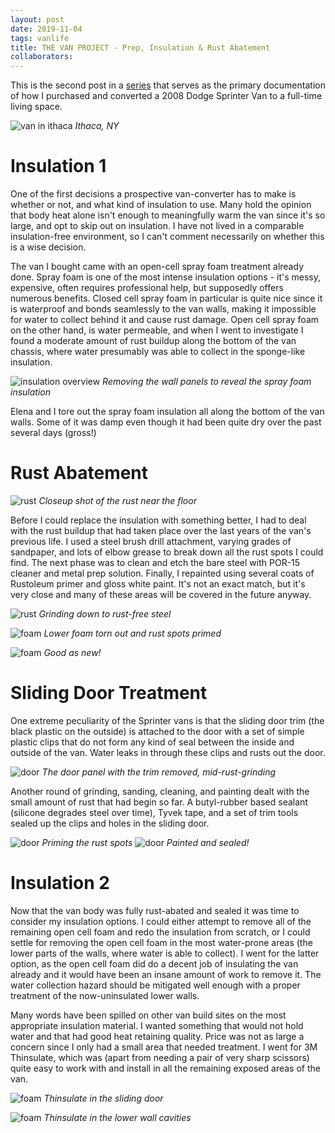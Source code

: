```yaml
---
layout: post
date: 2019-11-04
tags: vanlife
title: THE VAN PROJECT - Prep, Insulation & Rust Abatement
collaborators:
---
```


This is the second post in a [series](/tag/vanlife) that serves as the primary documentation of how I purchased and converted a 2008 Dodge Sprinter Van to a full-time living space.

![van in ithaca](/images/van/van-prep/van-ithaca.jpg)
*Ithaca, NY*

# Insulation 1

One of the first decisions a prospective van-converter has to make is whether or not, and what kind of insulation to use. Many hold the opinion that body heat alone isn't enough to meaningfully warm the van since it's so large, and opt to skip out on insulation. I have not lived in a comparable insulation-free environment, so I can't comment necessarily on whether this is a wise decision.

The van I bought came with an open-cell spray foam treatment already done. Spray foam is one of the most intense insulation options - it's messy, expensive, often requires professional help, but supposedly offers numerous benefits. Closed cell spray foam in particular is quite nice since it is waterproof and bonds seamlessly to the van walls, making it impossible for water to collect behind it and cause rust damage. Open cell spray foam on the other hand, is water permeable, and when I went to investigate I found a moderate amount of rust buildup along the bottom of the van chassis, where water presumably was able to collect in the sponge-like insulation.

![insulation overview](/images/van/van-prep/overview.jpg)
*Removing the wall panels to reveal the spray foam insulation*


Elena and I tore out the spray foam insulation all along the bottom of the van walls. Some of it was damp even though it had been quite dry over the past several days (gross!)

# Rust Abatement

![rust](/images/van/van-prep/rust-closeup1.jpg)
*Closeup shot of the rust near the floor*

Before I could replace the insulation with something better, I had to deal with the rust buildup that had taken place over the last years of the van's previous life. I used a steel brush drill attachment, varying grades of sandpaper, and lots of elbow grease to break down all the rust spots I could find. The next phase was to clean and etch the bare steel with POR-15 cleaner and metal prep solution. Finally, I repainted using several coats of Rustoleum primer and gloss white paint. It's not an exact match, but it's very close and many of these areas will be covered in the future anyway.

![rust](/images/van/van-prep/rust-closeup2.jpg)
*Grinding down to rust-free steel*

![foam](/images/van/van-prep/insulation1.jpg)
*Lower foam torn out and rust spots primed*

![foam](/images/van/van-prep/insulation2.jpg)
*Good as new!*

# Sliding Door Treatment

One extreme peculiarity of the Sprinter vans is that the sliding door trim (the black plastic on the outside) is attached to the door with a set of simple plastic clips that do not form any kind of seal between the inside and outside of the van. Water leaks in through these clips and rusts out the door.

![door](/images/van/van-prep/sliding-door1.jpg)
*The door panel with the trim removed, mid-rust-grinding*

 Another round of grinding, sanding, cleaning, and painting dealt with the small amount of rust that had begin so far. A butyl-rubber based sealant (silicone degrades steel over time), Tyvek tape, and a set of trim tools sealed up the clips and holes in the sliding door.

![door](/images/van/van-prep/sliding-door2.jpg)
*Priming the rust spots*
![door](/images/van/van-prep/sliding-door3.jpg)
*Painted and sealed!*

# Insulation 2

Now that the van body was fully rust-abated and sealed it was time to consider my insulation options. I could either attempt to remove all of the remaining open cell foam and redo the insulation from scratch, or I could settle for removing the open cell foam in the most water-prone areas (the lower parts of the walls, where water is able to collect). I went for the latter option, as the open cell foam did do a decent job of insulating the van already and it would have been an insane amount of work to remove it. The water collection hazard should be mitigated well enough with a proper treatment of the now-uninsulated lower walls.

Many words have been spilled on other van build sites on the most appropriate insulation material. I wanted something that would not hold water and that had good heat retaining quality. Price was not as large a concern since I only had a small area that needed treatment. I went for 3M Thinsulate, which was (apart from needing a pair of very sharp scissors) quite easy to work with and install in all the remaining exposed areas of the van.

![foam](/images/van/van-prep/insulation3.jpg)
*Thinsulate in the sliding door*

![foam](/images/van/van-prep/insulation4.jpg)
*Thinsulate in the lower wall cavities*

